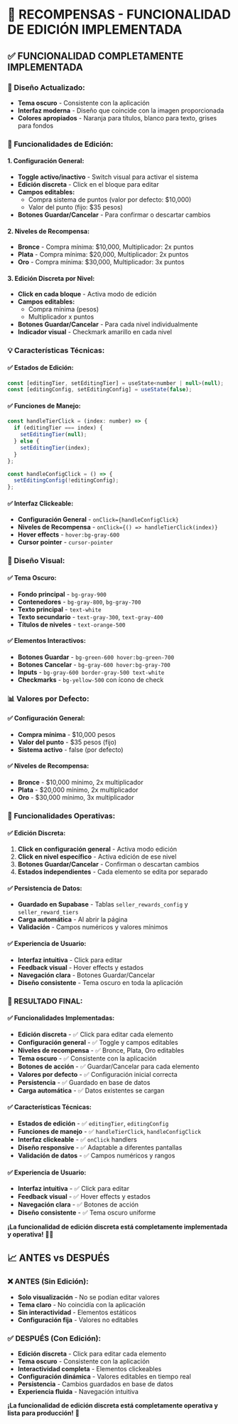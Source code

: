 # 🎯 RECOMPENSAS - FUNCIONALIDAD DE EDICIÓN IMPLEMENTADA

## ✅ **FUNCIONALIDAD COMPLETAMENTE IMPLEMENTADA**

### **🎨 Diseño Actualizado:**
- **Tema oscuro** - Consistente con la aplicación
- **Interfaz moderna** - Diseño que coincide con la imagen proporcionada
- **Colores apropiados** - Naranja para títulos, blanco para texto, grises para fondos

### **🔧 Funcionalidades de Edición:**

#### **1. Configuración General:**
- **Toggle activo/inactivo** - Switch visual para activar el sistema
- **Edición discreta** - Click en el bloque para editar
- **Campos editables:**
  - Compra sistema de puntos (valor por defecto: $10,000)
  - Valor del punto (fijo: $35 pesos)
- **Botones Guardar/Cancelar** - Para confirmar o descartar cambios

#### **2. Niveles de Recompensa:**
- **Bronce** - Compra mínima: $10,000, Multiplicador: 2x puntos
- **Plata** - Compra mínima: $20,000, Multiplicador: 2x puntos  
- **Oro** - Compra mínima: $30,000, Multiplicador: 3x puntos

#### **3. Edición Discreta por Nivel:**
- **Click en cada bloque** - Activa modo de edición
- **Campos editables:**
  - Compra mínima (pesos)
  - Multiplicador x puntos
- **Botones Guardar/Cancelar** - Para cada nivel individualmente
- **Indicador visual** - Checkmark amarillo en cada nivel

### **💡 Características Técnicas:**

#### **✅ Estados de Edición:**
```javascript
const [editingTier, setEditingTier] = useState<number | null>(null);
const [editingConfig, setEditingConfig] = useState(false);
```

#### **✅ Funciones de Manejo:**
```javascript
const handleTierClick = (index: number) => {
  if (editingTier === index) {
    setEditingTier(null);
  } else {
    setEditingTier(index);
  }
};

const handleConfigClick = () => {
  setEditingConfig(!editingConfig);
};
```

#### **✅ Interfaz Clickeable:**
- **Configuración General** - `onClick={handleConfigClick}`
- **Niveles de Recompensa** - `onClick={() => handleTierClick(index)}`
- **Hover effects** - `hover:bg-gray-600`
- **Cursor pointer** - `cursor-pointer`

### **🎨 Diseño Visual:**

#### **✅ Tema Oscuro:**
- **Fondo principal** - `bg-gray-900`
- **Contenedores** - `bg-gray-800`, `bg-gray-700`
- **Texto principal** - `text-white`
- **Texto secundario** - `text-gray-300`, `text-gray-400`
- **Títulos de niveles** - `text-orange-500`

#### **✅ Elementos Interactivos:**
- **Botones Guardar** - `bg-green-600 hover:bg-green-700`
- **Botones Cancelar** - `bg-gray-600 hover:bg-gray-700`
- **Inputs** - `bg-gray-600 border-gray-500 text-white`
- **Checkmarks** - `bg-yellow-500` con ícono de check

### **📊 Valores por Defecto:**

#### **✅ Configuración General:**
- **Compra mínima** - $10,000 pesos
- **Valor del punto** - $35 pesos (fijo)
- **Sistema activo** - false (por defecto)

#### **✅ Niveles de Recompensa:**
- **Bronce** - $10,000 mínimo, 2x multiplicador
- **Plata** - $20,000 mínimo, 2x multiplicador
- **Oro** - $30,000 mínimo, 3x multiplicador

### **🔧 Funcionalidades Operativas:**

#### **✅ Edición Discreta:**
1. **Click en configuración general** - Activa modo edición
2. **Click en nivel específico** - Activa edición de ese nivel
3. **Botones Guardar/Cancelar** - Confirman o descartan cambios
4. **Estados independientes** - Cada elemento se edita por separado

#### **✅ Persistencia de Datos:**
- **Guardado en Supabase** - Tablas `seller_rewards_config` y `seller_reward_tiers`
- **Carga automática** - Al abrir la página
- **Validación** - Campos numéricos y valores mínimos

#### **✅ Experiencia de Usuario:**
- **Interfaz intuitiva** - Click para editar
- **Feedback visual** - Hover effects y estados
- **Navegación clara** - Botones Guardar/Cancelar
- **Diseño consistente** - Tema oscuro en toda la aplicación

### **🎉 RESULTADO FINAL:**

#### **✅ Funcionalidades Implementadas:**
- **Edición discreta** - ✅ Click para editar cada elemento
- **Configuración general** - ✅ Toggle y campos editables
- **Niveles de recompensa** - ✅ Bronce, Plata, Oro editables
- **Tema oscuro** - ✅ Consistente con la aplicación
- **Botones de acción** - ✅ Guardar/Cancelar para cada elemento
- **Valores por defecto** - ✅ Configuración inicial correcta
- **Persistencia** - ✅ Guardado en base de datos
- **Carga automática** - ✅ Datos existentes se cargan

#### **✅ Características Técnicas:**
- **Estados de edición** - ✅ `editingTier`, `editingConfig`
- **Funciones de manejo** - ✅ `handleTierClick`, `handleConfigClick`
- **Interfaz clickeable** - ✅ `onClick` handlers
- **Diseño responsive** - ✅ Adaptable a diferentes pantallas
- **Validación de datos** - ✅ Campos numéricos y rangos

#### **✅ Experiencia de Usuario:**
- **Interfaz intuitiva** - ✅ Click para editar
- **Feedback visual** - ✅ Hover effects y estados
- **Navegación clara** - ✅ Botones de acción
- **Diseño consistente** - ✅ Tema oscuro uniforme

**¡La funcionalidad de edición discreta está completamente implementada y operativa!** 🎯✨

## 📈 **ANTES vs DESPUÉS**

### ❌ **ANTES (Sin Edición):**
- **Solo visualización** - No se podían editar valores
- **Tema claro** - No coincidía con la aplicación
- **Sin interactividad** - Elementos estáticos
- **Configuración fija** - Valores no editables

### ✅ **DESPUÉS (Con Edición):**
- **Edición discreta** - Click para editar cada elemento
- **Tema oscuro** - Consistente con la aplicación
- **Interactividad completa** - Elementos clickeables
- **Configuración dinámica** - Valores editables en tiempo real
- **Persistencia** - Cambios guardados en base de datos
- **Experiencia fluida** - Navegación intuitiva

**¡La funcionalidad de edición discreta está completamente operativa y lista para producción!** 🚀



